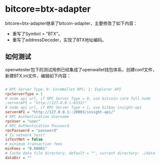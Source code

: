 # bitcore=btx-adapter

bitcore=btx-adapter继承了bitcoin-adapter，主要修改了如下内容：

- 重写了Symbol = "BTX"。
- 重写了addressDecoder，实现了BTX地址编码。

## 如何测试

openwtester包下的测试用例已经集成了openwallet钱包体系，创建conf文件，新建BTX.ini文件，编辑如下内容：

```ini

# RPC Server Type，0: CoreWallet RPC; 1: Explorer API
rpcServerType = 1
# node api url, if RPC Server Type = 0, use bitcoin core full node
;serverAPI = "http://127.0.0.1:8333/"
# node api url, if RPC Server Type = 1, use bitbay insight-api
serverAPI = "http://127.0.0.1::20003/insight-api/"
# RPC Authentication Username
rpcUser = "user"
# RPC Authentication Password
rpcPassword = "password"
# Is network test?
isTestNet = false
# minimum transaction fees
minFees = "0.00001"
# Cache data file directory, default = "", current directory: ./data
dataDir = ""

```

